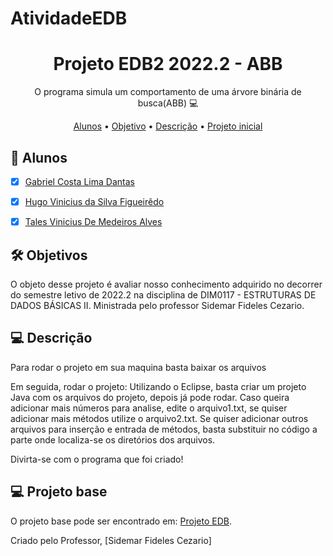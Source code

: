 # AtividadeEDB
<h1 align="center">
    Projeto EDB2 2022.2 - ABB
</h1>
<p align="center"> O programa simula um comportamento de uma árvore binária de busca(ABB) 💻 </p>

<p align="center">
 <a href="#students">Alunos</a> •
 <a href="#objectives">Objetivo</a> • 
 <a href="#description">Descrição</a> • 
 <a href="#teacher">Projeto inicial</a> 
</p>

<h2 id="students" > 👷 Alunos </h2>

- [x] [Gabriel Costa Lima Dantas](https://github.com/Gcld)
- [x] [Hugo Vinicius da Silva Figueirêdo](https://github.com/HugoViniciusSF)
- [x] [Tales Vinicius De Medeiros Alves](https://github.com/TalesV) 


<h2 id="objectives"> 🛠 Objetivos </h2>

O objeto desse projeto é avaliar nosso conhecimento adquirido no decorrer do semestre letivo de 2022.2 na disciplina de DIM0117 - ESTRUTURAS DE DADOS BÁSICAS II. Ministrada pelo professor Sidemar Fideles Cezario.

<h2 id="usage" > 💻 Descrição </h2>

Para rodar o projeto em sua maquina basta baixar os arquivos



Em seguida, rodar o projeto:
Utilizando o Eclipse, basta criar um projeto Java com os arquivos do projeto, depois já pode rodar.
Caso queira adicionar mais números para analise, edite o arquivo1.txt, se quiser adicionar mais métodos utilize o arquivo2.txt.
Se quiser adicionar outros arquivos para inserção e entrada de métodos, basta substituir no código a parte onde localiza-se os diretórios dos arquivos.



Divirta-se com o programa que foi criado!

<h2 id="teacher"> 💻 Projeto base </h2>

O projeto base pode ser encontrado em: [Projeto EDB](https://github.com/TalesV/AtividadeEDB/files/9954431/trabalho_uni2.pdf).


Criado pelo Professor, [Sidemar Fideles Cezario]
